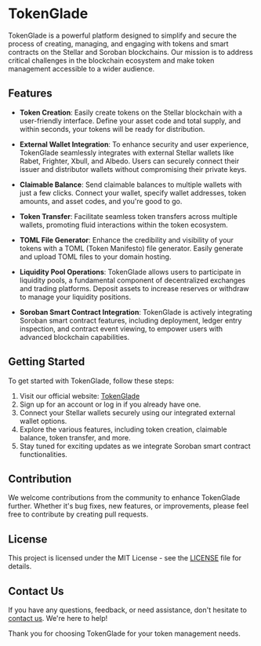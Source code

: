 <!-- <p align="center"><a href="https://laravel.com" target="_blank"><img src="https://raw.githubusercontent.com/laravel/art/master/logo-lockup/5%20SVG/2%20CMYK/1%20Full%20Color/laravel-logolockup-cmyk-red.svg" width="400" alt="Laravel Logo"></a></p>

<p align="center">
<a href="https://github.com/laravel/framework/actions"><img src="https://github.com/laravel/framework/workflows/tests/badge.svg" alt="Build Status"></a>
<a href="https://packagist.org/packages/laravel/framework"><img src="https://img.shields.io/packagist/dt/laravel/framework" alt="Total Downloads"></a>
<a href="https://packagist.org/packages/laravel/framework"><img src="https://img.shields.io/packagist/v/laravel/framework" alt="Latest Stable Version"></a>
<a href="https://packagist.org/packages/laravel/framework"><img src="https://img.shields.io/packagist/l/laravel/framework" alt="License"></a>
</p>

## About Laravel

Laravel is a web application framework with expressive, elegant syntax. We believe development must be an enjoyable and creative experience to be truly fulfilling. Laravel takes the pain out of development by easing common tasks used in many web projects, such as:

- [Simple, fast routing engine](https://laravel.com/docs/routing).
- [Powerful dependency injection container](https://laravel.com/docs/container).
- Multiple back-ends for [session](https://laravel.com/docs/session) and [cache](https://laravel.com/docs/cache) storage.
- Expressive, intuitive [database ORM](https://laravel.com/docs/eloquent).
- Database agnostic [schema migrations](https://laravel.com/docs/migrations).
- [Robust background job processing](https://laravel.com/docs/queues).
- [Real-time event broadcasting](https://laravel.com/docs/broadcasting).

Laravel is accessible, powerful, and provides tools required for large, robust applications.

## Learning Laravel

Laravel has the most extensive and thorough [documentation](https://laravel.com/docs) and video tutorial library of all modern web application frameworks, making it a breeze to get started with the framework.

You may also try the [Laravel Bootcamp](https://bootcamp.laravel.com), where you will be guided through building a modern Laravel application from scratch.

If you don't feel like reading, [Laracasts](https://laracasts.com) can help. Laracasts contains over 2000 video tutorials on a range of topics including Laravel, modern PHP, unit testing, and JavaScript. Boost your skills by digging into our comprehensive video library.

## Laravel Sponsors

We would like to extend our thanks to the following sponsors for funding Laravel development. If you are interested in becoming a sponsor, please visit the Laravel [Patreon page](https://patreon.com/taylorotwell).

### Premium Partners

- **[Vehikl](https://vehikl.com/)**
- **[Tighten Co.](https://tighten.co)**
- **[Kirschbaum Development Group](https://kirschbaumdevelopment.com)**
- **[64 Robots](https://64robots.com)**
- **[Cubet Techno Labs](https://cubettech.com)**
- **[Cyber-Duck](https://cyber-duck.co.uk)**
- **[Many](https://www.many.co.uk)**
- **[Webdock, Fast VPS Hosting](https://www.webdock.io/en)**
- **[DevSquad](https://devsquad.com)**
- **[Curotec](https://www.curotec.com/services/technologies/laravel/)**
- **[OP.GG](https://op.gg)**
- **[WebReinvent](https://webreinvent.com/?utm_source=laravel&utm_medium=github&utm_campaign=patreon-sponsors)**
- **[Lendio](https://lendio.com)**

## Contributing

Thank you for considering contributing to the Laravel framework! The contribution guide can be found in the [Laravel documentation](https://laravel.com/docs/contributions).

## Code of Conduct

In order to ensure that the Laravel community is welcoming to all, please review and abide by the [Code of Conduct](https://laravel.com/docs/contributions#code-of-conduct).

## Security Vulnerabilities

If you discover a security vulnerability within Laravel, please send an e-mail to Taylor Otwell via [taylor@laravel.com](mailto:taylor@laravel.com). All security vulnerabilities will be promptly addressed.

## License

The Laravel framework is open-sourced software licensed under the [MIT license](https://opensource.org/licenses/MIT). -->


# TokenGlade

TokenGlade is a powerful platform designed to simplify and secure the process of creating, managing, and engaging with tokens and smart contracts on the Stellar and Soroban blockchains. Our mission is to address critical challenges in the blockchain ecosystem and make token management accessible to a wider audience.

## Features

- **Token Creation**: Easily create tokens on the Stellar blockchain with a user-friendly interface. Define your asset code and total supply, and within seconds, your tokens will be ready for distribution.

- **External Wallet Integration**: To enhance security and user experience, TokenGlade seamlessly integrates with external Stellar wallets like Rabet, Frighter, Xbull, and Albedo. Users can securely connect their issuer and distributor wallets without compromising their private keys.

- **Claimable Balance**: Send claimable balances to multiple wallets with just a few clicks. Connect your wallet, specify wallet addresses, token amounts, and asset codes, and you're good to go.

- **Token Transfer**: Facilitate seamless token transfers across multiple wallets, promoting fluid interactions within the token ecosystem.

- **TOML File Generator**: Enhance the credibility and visibility of your tokens with a TOML (Token Manifesto) file generator. Easily generate and upload TOML files to your domain hosting.

- **Liquidity Pool Operations**: TokenGlade allows users to participate in liquidity pools, a fundamental component of decentralized exchanges and trading platforms. Deposit assets to increase reserves or withdraw to manage your liquidity positions.

- **Soroban Smart Contract Integration**: TokenGlade is actively integrating Soroban smart contract features, including deployment, ledger entry inspection, and contract event viewing, to empower users with advanced blockchain capabilities.

## Getting Started

To get started with TokenGlade, follow these steps:

1. Visit our official website: [TokenGlade](https://www.tokenglade.com)
2. Sign up for an account or log in if you already have one.
3. Connect your Stellar wallets securely using our integrated external wallet options.
4. Explore the various features, including token creation, claimable balance, token transfer, and more.
5. Stay tuned for exciting updates as we integrate Soroban smart contract functionalities.

## Contribution

We welcome contributions from the community to enhance TokenGlade further. Whether it's bug fixes, new features, or improvements, please feel free to contribute by creating pull requests.

## License

This project is licensed under the MIT License - see the [LICENSE](LICENSE) file for details.

## Contact Us

If you have any questions, feedback, or need assistance, don't hesitate to [contact us](mailto:info@tokenglade.com). We're here to help!

Thank you for choosing TokenGlade for your token management needs.
